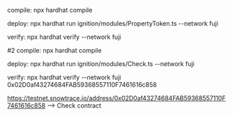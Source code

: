 compile:
npx hardhat compile

deploy:
npx hardhat run ignition/modules/PropertyToken.ts --network fuji

verify:
npx hardhat verify --network fuji <ct address>

#2
compile:
npx hardhat compile

deploy:
npx hardhat run ignition/modules/Check.ts --network fuji

verify:
npx hardhat verify --network fuji 0x02D0af43274684FAB59368557110F7461616c858

https://testnet.snowtrace.io/address/0x02D0af43274684FAB59368557110F7461616c858 --> Check contract
